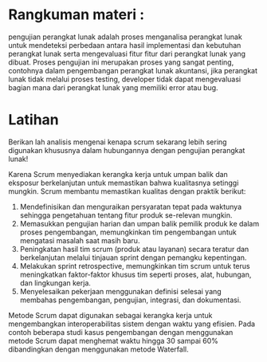 # Rangkuman materi :
pengujian perangkat lunak adalah proses menganalisa perangkat lunak untuk mendeteksi perbedaan antara hasil implementasi dan kebutuhan perangkat lunak serta mengevaluasi fitur fitur dari perangkat lunak yang dibuat. Proses pengujian ini merupakan proses yang sangat penting, contohnya dalam pengembangan perangkat lunak akuntansi, jika perangkat lunak tidak melalui proses testing, developer tidak dapat mengevaluasi bagian mana dari perangkat lunak yang memiliki error atau bug.

# Latihan
Berikan lah analisis mengenai kenapa scrum sekarang lebih sering digunakan khususnya dalam hubungannya dengan pengujian perangkat lunak!

Karena Scrum menyediakan kerangka kerja untuk umpan balik dan eksposur berkelanjutan untuk memastikan bahwa kualitasnya setinggi mungkin. Scrum membantu memastikan kualitas dengan praktik berikut:
1. Mendefinisikan dan menguraikan persyaratan tepat pada waktunya sehingga pengetahuan tentang fitur produk se-relevan mungkin.
2. Memasukkan pengujian harian dan umpan balik pemilik produk ke dalam proses pengembangan, memungkinkan tim pengembangan untuk mengatasi masalah saat masih baru.
3. Peningkatan hasil tim scrum (produk atau layanan) secara teratur dan berkelanjutan melalui tinjauan sprint dengan pemangku kepentingan.
4. Melakukan sprint retrospective, memungkinkan tim scrum untuk terus meningkatkan faktor-faktor khusus tim seperti proses, alat, hubungan, dan lingkungan kerja.
5. Menyelesaikan pekerjaan menggunakan definisi selesai yang membahas pengembangan, pengujian, integrasi, dan dokumentasi.

Metode Scrum dapat digunakan sebagai kerangka kerja untuk mengembangkan interoperabilitas sistem dengan waktu yang efisien. Pada contoh beberapa studi kasus pengembangan dengan menggunakan metode Scrum dapat menghemat waktu hingga 30 sampai 60% dibandingkan dengan menggunakan metode Waterfall.
